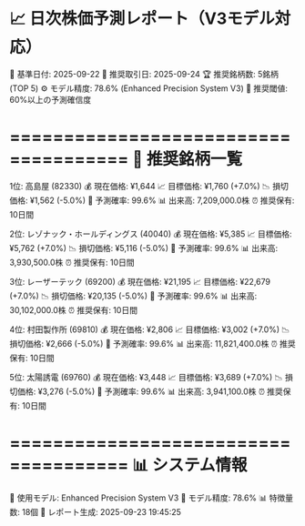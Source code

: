 📈 日次株価予測レポート（V3モデル対応）
=====================================

📅 基準日付: 2025-09-22
📅 推奨取引日: 2025-09-24
🏆 推奨銘柄数: 5銘柄 (TOP 5)
⚙️ モデル精度: 78.6% (Enhanced Precision System V3)
🎯 推奨閾値: 60%以上の予測確信度

=====================================
🎯 推奨銘柄一覧
=====================================

1位: 高島屋 (82330)
  💰 現在価格: ¥1,644
  📈 目標価格: ¥1,760 (+7.0%)
  📉 損切価格: ¥1,562 (-5.0%)
  🎯 予測確率: 99.6%
  📊 出来高: 7,209,000.0株
  ⏰ 推奨保有: 10日間

2位: レゾナック・ホールディングス (40040)
  💰 現在価格: ¥5,385
  📈 目標価格: ¥5,762 (+7.0%)
  📉 損切価格: ¥5,116 (-5.0%)
  🎯 予測確率: 99.6%
  📊 出来高: 3,930,500.0株
  ⏰ 推奨保有: 10日間

3位: レーザーテック (69200)
  💰 現在価格: ¥21,195
  📈 目標価格: ¥22,679 (+7.0%)
  📉 損切価格: ¥20,135 (-5.0%)
  🎯 予測確率: 99.6%
  📊 出来高: 30,102,000.0株
  ⏰ 推奨保有: 10日間

4位: 村田製作所 (69810)
  💰 現在価格: ¥2,806
  📈 目標価格: ¥3,002 (+7.0%)
  📉 損切価格: ¥2,666 (-5.0%)
  🎯 予測確率: 99.6%
  📊 出来高: 11,821,400.0株
  ⏰ 推奨保有: 10日間

5位: 太陽誘電 (69760)
  💰 現在価格: ¥3,448
  📈 目標価格: ¥3,689 (+7.0%)
  📉 損切価格: ¥3,276 (-5.0%)
  🎯 予測確率: 99.6%
  📊 出来高: 3,941,100.0株
  ⏰ 推奨保有: 10日間

=====================================
📊 システム情報
=====================================
🤖 使用モデル: Enhanced Precision System V3
🎯 モデル精度: 78.6%
📊 特徴量数: 18個
📅 レポート生成: 2025-09-23 19:45:25

